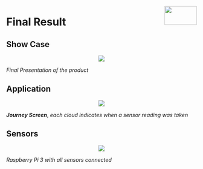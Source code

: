 <p align="right">
<img align="right" src="https://github.com/Air92/Project-CAD/blob/master/Documents/Air92%20Images/Logo.PNG" width="85" height="50"/>
 </p>

# Final Result

## Show Case

<p align="center">
<img align="middle" src="https://github.com/Air92/Project-CAD/blob/master/Documents/Air92%20Images/IMG-20180418-WA0003.jpg"/>
 </p>
 
 *Final Presentation of the product*
 
 ## Application 
 
<p align="center">
<img align="middle" src="https://github.com/Air92/Project-CAD/blob/master/Documents/Air92%20Images/JourneyScreens.PNG"/>
 </p>
 
 ***Journey Screen***, *each cloud indicates when a sensor reading was taken*
 
## Sensors

 <p align="center">
<img align="middle" src="https://github.com/Air92/Project-CAD/blob/master/Documents/Air92%20Images/SensorLayout.PNG"/>
 </p>

*Raspberry Pi 3 with all sensors connected*

